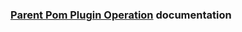 <html>
<body>

<h3><a href="http://iwiki.pentaho.com/display/ENGOPS/Parent+Pom+Plugin+Operation">Parent Pom Plugin Operation</a> documentation</h3>

</body>
</html>
